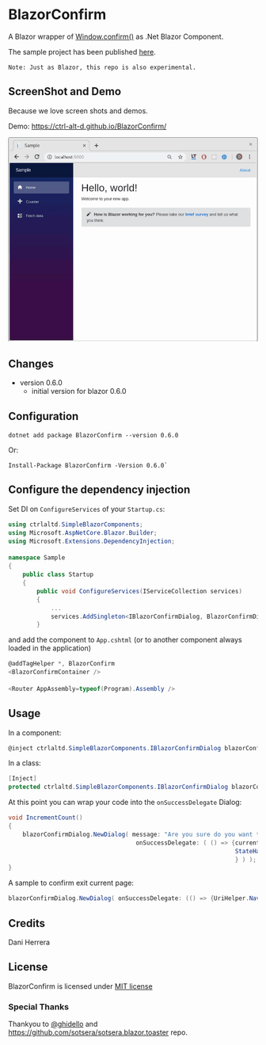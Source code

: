 # BlazorConfirm

A Blazor wrapper of [Window.confirm()](https://developer.mozilla.org/en-US/docs/Web/API/Window/confirm) as .Net Blazor Component. 

The sample project has been published [here](https://ctrl-alt-d.github.io/BlazorConfirm/).

```
Note: Just as Blazor, this repo is also experimental.
```

## ScreenShot and Demo

Because we love screen shots and demos.

Demo: https://ctrl-alt-d.github.io/BlazorConfirm/

![BlazorConfig ScreenShot](./ScreenShots/BlazorConfirm.gif)


## Changes

- version 0.6.0
  - initial version for blazor 0.6.0


## Configuration

```
dotnet add package BlazorConfirm --version 0.6.0
```
Or:
```
Install-Package BlazorConfirm -Version 0.6.0`
```

## Configure the dependency injection

Set DI on `ConfigureServices` of your `Startup.cs`:

```c#
using ctrlaltd.SimpleBlazorComponents;
using Microsoft.AspNetCore.Blazor.Builder;
using Microsoft.Extensions.DependencyInjection;

namespace Sample
{
    public class Startup
    {
        public void ConfigureServices(IServiceCollection services)
        {
            ...
            services.AddSingleton<IBlazorConfirmDialog, BlazorConfirmDialog>(); //Add as singleton.
        }
```

and add the component to `App.cshtml` (or to another component always loaded in the application)

```c#
@addTagHelper *, BlazorConfirm
<BlazorConfirmContainer />

<Router AppAssembly=typeof(Program).Assembly />
```

## Usage

In a component:

```c#
@inject ctrlaltd.SimpleBlazorComponents.IBlazorConfirmDialog blazorConfirmDialog
```

In a class:

```c#
[Inject] 
protected ctrlaltd.SimpleBlazorComponents.IBlazorConfirmDialog blazorConfirmDialog { get; set; }
```

At this point you can wrap your code into the `onSuccessDelegate` Dialog:

```c#
void IncrementCount()
{
    blazorConfirmDialog.NewDialog( message: "Are you sure do you want to increment the counter?", 
                                    onSuccessDelegate: ( () => {currentCount++;
                                                                StateHasChanged();
                                                                } ) );
}
```

A sample to confirm exit current page:

```c#
blazorConfirmDialog.NewDialog( onSuccessDelegate: (() => {UriHelper.NavigateTo(  "/fetchdata" );}));
```

## Credits

Dani Herrera

## License

BlazorConfirm is licensed under [MIT license](http://www.opensource.org/licenses/mit-license.php)

### Special Thanks

Thankyou to [@ghidello](https://github.com/ghidello) and  https://github.com/sotsera/sotsera.blazor.toaster repo.
